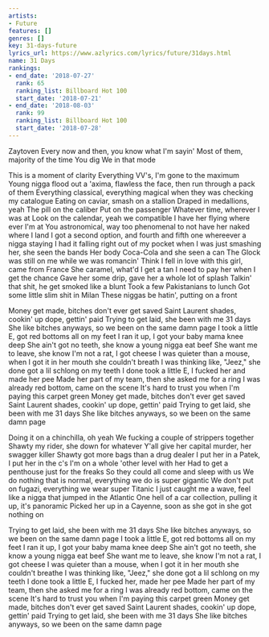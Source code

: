 ```yaml
---
artists:
- Future
features: []
genres: []
key: 31-days-future
lyrics_url: https://www.azlyrics.com/lyrics/future/31days.html
name: 31 Days
rankings:
- end_date: '2018-07-27'
  rank: 65
  ranking_list: Billboard Hot 100
  start_date: '2018-07-21'
- end_date: '2018-08-03'
  rank: 99
  ranking_list: Billboard Hot 100
  start_date: '2018-07-28'
---
```


Zaytoven
Every now and then, you know what I'm sayin'
Most of them, majority of the time
You dig
We in that mode

This is a moment of clarity
Everything VV's, I'm gone to the maximum
Young nigga flood out a 'axima, flawless the face, then run through a pack of them
Everything classical, everything magical when they was checking my catalogue
Eating on caviar, smash on a stallion
Draped in medallions, yeah
The pill on the caliber
Put on the passenger
Whatever time, wherever I was at
Look on the calendar, yeah we compatible
I have her flying where ever I'm at
You astronomical, way too phenomenal to not have her naked where I land
I got a second option, and fourth and fifth one whereever a nigga staying
I had it falling right out of my pocket when I was just smashing her, she seen the bands
Her body Coca-Cola and she seen a can
The Glock was still on me while we was romancin'
Think I fell in love with this girl, came from France
She caramel, what'd I get a tan
I need to pay her when I get the chance
Gave her some drip, gave her a whole lot of splash
Talkin' that shit, he get smoked like a blunt
Took a few Pakistanians to lunch
Got some little slim shit in Milan
These niggas be hatin', putting on a front

Money get made, bitches don't ever get saved
Saint Laurent shades, cookin' up dope, gettin' paid
Trying to get laid, she been with me 31 days
She like bitches anyways, so we been on the same damn page
I took a little E, got red bottoms all on my feet
I ran it up, I got your baby mama knee deep
She ain't got no teeth, she know a young nigga eat beef
She want me to leave, she know I'm not a rat, I got cheese
I was quieter than a mouse, when I got it in her mouth she couldn't breath
I was thinking like, "Jeez," she done got a lil schlong on my teeth
I done took a little E, I fucked her and made her pee
Made her part of my team, then she asked me for a ring
I was already red bottom, came on the scene
It's hard to trust you when I'm paying this carpet green
Money get made, bitches don't ever get saved
Saint Laurent shades, cookin' up dope, gettin' paid
Trying to get laid, she been with me 31 days
She like bitches anyways, so we been on the same damn page

Doing it on a chinchilla, oh yeah
We fucking a couple of strippers together
Shawty my rider, she down for whatever
Y'all give her capital murder, her swagger killer
Shawty got more bags than a drug dealer
I put her in a Patek, I put her in the c's
I'm on a whole 'other level with her
Had to get a penthouse just for the freaks
So they could all come and sleep with us
We do nothing that is normal, everything we do is super gigantic
We don't put on fugazi, everything we wear super Titanic
I just caught me a wave, feel like a nigga that jumped in the Atlantic
One hell of a car collection, pulling it up, it's panoramic
Picked her up in a Cayenne, soon as she got in she got nothing on

Trying to get laid, she been with me 31 days
She like bitches anyways, so we been on the same damn page
I took a little E, got red bottoms all on my feet
I ran it up, I got your baby mama knee deep
She ain't got no teeth, she know a young nigga eat beef
She want me to leave, she know I'm not a rat, I got cheese
I was quieter than a mouse, when I got it in her mouth she couldn't breathe
I was thinking like, "Jeez," she done got a lil schlong on my teeth
I done took a little E, I fucked her, made her pee
Made her part of my team, then she asked me for a ring
I was already red bottom, came on the scene
It's hard to trust you when I'm paying this carpet green
Money get made, bitches don't ever get saved
Saint Laurent shades, cookin' up dope, gettin' paid
Trying to get laid, she been with me 31 days
She like bitches anyways, so we been on the same damn page



